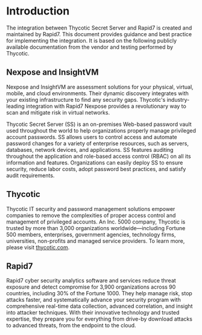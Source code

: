 [title]: # (Rapid7)
[tags]: # (introduction)
[priority]: # (1)
# Introduction

The integration between Thycotic Secret Server and Rapid7 is created and maintained by Rapid7. This document provides guidance and best practice for implementing the integration. It is based on the following publicly available documentation from the vendor and testing performed by Thycotic.

Nexpose and InsightVM
---------------------

Nexpose and InsightVM are assessment solutions for your physical, virtual,
mobile, and cloud environments. Their dynamic discovery integrates with your
existing infrastructure to find any security gaps. Thycotic's industry-leading
integration with Rapid7 Nexpose provides a revolutionary way to scan and
mitigate risk in virtual networks.

Thycotic Secret Server (SS) is an on-premises Web-based password vault used
throughout the world to help organizations properly manage privileged account
passwords. SS allows users to control access and automate password changes for a
variety of enterprise resources, such as servers, databases, network devices,
and applications. SS features auditing throughout the application and role-based
access control (RBAC) on all its information and features. Organizations can
easily deploy SS to ensure security, reduce labor costs, adopt password best
practices, and satisfy audit requirements.

Thycotic
--------

Thycotic IT security and password management solutions empower companies to
remove the complexities of proper access control and management of privileged
accounts. An Inc. 5000 company, Thycotic is trusted by more than 3,000
organizations worldwide—including Fortune 500 members, enterprises, government
agencies, technology firms, universities, non-profits and managed service
providers. To learn more, please visit [thycotic.com](http://www.thycotic.com/).

Rapid7
------

Rapid7 cyber security analytics software and services reduce threat exposure and
detect compromise for 3,900 organizations across 90 countries, including 30% of
the Fortune 1000. They help manage risk, stop attacks faster, and systematically
advance your security program with comprehensive real-time data collection,
advanced correlation, and insight into attacker techniques. With their
innovative technology and trusted expertise, they prepare you for everything
from drive-by download attacks to advanced threats, from the endpoint to the
cloud.